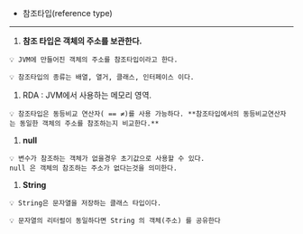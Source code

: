 - 참조타입(reference type)

---

1. **참조 타입은 객체의 주소를 보관한다.** 

```
💡 JVM에 만들어진 객체의 주소를 참조타입이라고 한다.

```

```
💡 참조타입의 종류는 배열, 열거, 클래스, 인터페이스 이다.

```

1. RDA : JVM에서 사용하는 메모리 영역.

```
💡 참조타입은 동등비교 연산자( == ≠)를 사용 가능하다. **참조타입에서의 동등비교연산자 는 동일한 객체의 주소를 참조하는지 비교한다.**

```

1. **null**

```
💡 변수가 참조하는 객체가 없을경우 초기값으로 사용할 수 있다.                                   null 은 객체의 참조하는 주소가 없다는것을 의미한다.

```

1. **String**

```
💡 String은 문자열을 저장하는 클래스 타입이다.
```

```
💡 문자열의 리터럴이 동일하다면 String 의 객체(주소) 를 공유한다
```
